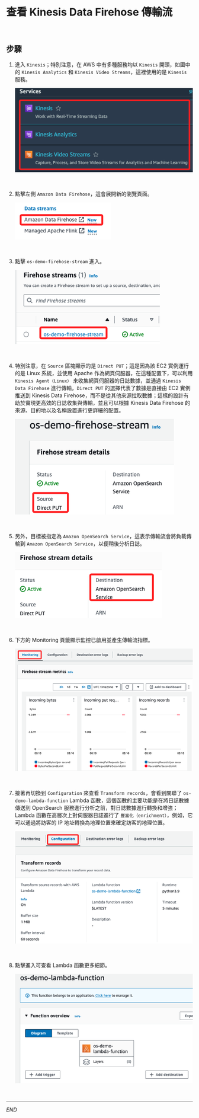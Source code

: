 # 查看 Kinesis Data Firehose 傳輸流

<br>

## 步驟

1. 進入 `Kinesis`；特別注意，在 AWS 中有多種服務均以 `Kinesis` 開頭，如圖中的 `Kinesis Analytics` 和 `Kinesis Video Streams`，這裡使用的是 `Kinesis` 服務。

    ![](images/img_12.png)

<br>

2. 點擊左側 `Amazon Data Firehose`，這會展開新的瀏覽頁面。

    ![](images/img_13.png)

<br>

3. 點擊 `os-demo-firehose-stream` 進入。

    ![](images/img_14.png)

<br>

4. 特別注意，在 `Source` 區塊顯示的是 `Direct PUT`；這是因為該 EC2 實例運行的是 Linux 系統，並使用 Apache 作為網頁伺服器，在這種配置下，可以利用 `Kinesis Agent（Linux）` 來收集網頁伺服器的日誌數據，並通過 `Kinesis Data Firehose` 進行傳輸，`Direct PUT` 的選擇代表了數據是直接由 EC2 實例推送到 Kinesis Data Firehose，而不是從其他來源拉取數據；這樣的設計有助於實現更高效的日誌收集與傳輸，並且可以根據 Kinesis Data Firehose 的來源、目的地以及名稱設置進行更詳細的配置。

    ![](images/img_15.png)

<br>

5. 另外，目標被指定為 `Amazon OpenSearch Service`，這表示傳輸流會將負載傳輸到 `Amazon OpenSearch Service`，以便稍後分析日誌。

    ![](images/img_16.png)

<br>

6. 下方的 Monitoring 頁籤顯示監控已啟用並產生傳輸流指標。

    ![](images/img_17.png)

<br>

7. 接著再切換到 `Configuration` 來查看 `Transform records`，會看到關聯了 `os-demo-lambda-function` Lambda 函數，這個函數的主要功能是在將日誌數據傳送到 OpenSearch 服務進行分析之前，對日誌數據進行轉換和增強；Lambda 函數在高層次上對伺服器日誌進行了 `豐富化（enrichment）`，例如，它可以通過將訪客的 IP 地址轉換為地理位置來確定訪客的地理位置。

    ![](images/img_18.png)

<br>

8. 點擊進入可查看 Lambda 函數更多細節。

    ![](images/img_19.png)

<br>

___

_END_